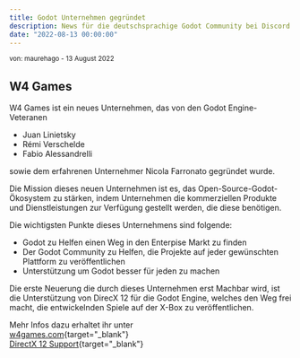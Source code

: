 ```yaml
---
title: Godot Unternehmen gegründet
description: News für die deutschsprachige Godot Community bei Discord
date: "2022-08-13 00:00:00"
---
```

<sup>von: maurehago - 13 August 2022</sup>

## W4 Games
W4 Games ist ein neues Unternehmen, das von den Godot Engine-Veteranen

* Juan Linietsky
* Rémi Verschelde
* Fabio Alessandrelli

sowie dem erfahrenen Unternehmer Nicola Farronato gegründet wurde.

Die Mission dieses neuen Unternehmen ist es, das Open-Source-Godot-Ökosystem zu stärken, indem Unternehmen die kommerziellen Produkte und Dienstleistungen zur Verfügung gestellt werden, die diese benötigen.

Die wichtigsten Punkte dieses Unternehmens sind folgende:

* Godot zu Helfen einen Weg in den Enterpise Markt zu finden
* Der Godot Community zu Helfen, die Projekte auf jeder gewünschten Plattform zu veröffentlichen
* Unterstützung um Godot besser für jeden zu machen

Die erste Neuerung die durch dieses Unternehmen erst Machbar wird,
ist die Unterstützung von DirecX 12 für die Godot Engine,
welches den Weg frei macht, die entwickelnden Spiele auf der X-Box zu veröffentlichen. 

Mehr Infos dazu erhaltet ihr unter  
[w4games.com](https://w4games.com/){target="_blank"}  
[DirectX 12 Support](https://w4games.com/2022/08/12/w4-games-donates-direct3d-12-support-to-godot/){target="_blank"}  


